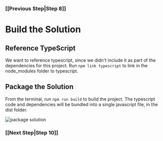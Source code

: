 ### [[Previous Step|Step 8]]

# Build the Solution

## Reference TypeScript

We want to reference typescript, since we didn't include it as part of the dependencies for this project. Run ```npm link typescript``` to link in the node_modules folder to typescript.

## Package the Solution

From the terminal, run ```npm run build``` to build the project. The typescript code and dependencies will be bundled into a single javascript file, in the dist folder.

![package solution](/gunjandatta/sp-dashboard/wiki/images/packageSolution.png)

### [[Next Step|Step 10]]